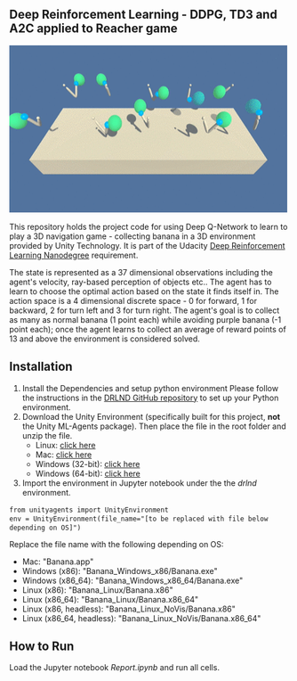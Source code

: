 ## Deep Reinforcement Learning - DDPG, TD3 and A2C applied to Reacher game
<img src='reacher.gif' width="500" height="300">

This repository holds the project code for using Deep Q-Network to learn to play a 3D navigation game - collecting banana in a 3D environment provided by Unity Technology. It is part of the Udacity [Deep Reinforcement Learning Nanodegree](https://www.udacity.com/course/deep-reinforcement-learning-nanodegree--nd893) requirement. 

The state is represented as a 37 dimensional observations including the agent's velocity, ray-based perception of objects etc.. The agent has to learn to choose the optimal action based on the state it finds itself in. The action space is a 4 dimensional discrete space - 0 for forward, 1 for backward, 2 for turn left and 3 for turn right. The agent's goal is to collect as many as normal banana (1 point each) while avoiding purple banana (-1 point each); once the agent learns to collect an average of reward points of 13 and above the environment is considered solved.


## Installation
1. Install the Dependencies and setup python environment
Please follow the instructions in the [DRLND GitHub repository](https://github.com/udacity/deep-reinforcement-learning) to set up your Python environment.
2. Download the Unity Environment (specifically built for this project, **not** the Unity ML-Agents package). Then place the file in the root folder and unzip the file.
    * Linux: [click here](https://s3-us-west-1.amazonaws.com/udacity-drlnd/P1/Banana/Banana_Linux.zip)
    * Mac: [click here](https://s3-us-west-1.amazonaws.com/udacity-drlnd/P1/Banana/Banana.app.zip)
    * Windows (32-bit): [click here](https://s3-us-west-1.amazonaws.com/udacity-drlnd/P1/Banana/Banana_Windows_x86.zip)
    * Windows (64-bit): [click here](https://s3-us-west-1.amazonaws.com/udacity-drlnd/P1/Banana/Banana_Windows_x86_64.zip)
3. Import the environment in Jupyter notebook under the the *drlnd* environment.
```
from unityagents import UnityEnvironment
env = UnityEnvironment(file_name="[to be replaced with file below depending on OS]")
```
Replace the file name with the following depending on OS:  
  * Mac: "Banana.app"
  * Windows (x86): "Banana_Windows_x86/Banana.exe"
  * Windows (x86_64): "Banana_Windows_x86_64/Banana.exe"
  * Linux (x86): "Banana_Linux/Banana.x86"
  * Linux (x86_64): "Banana_Linux/Banana.x86_64"
  * Linux (x86, headless): "Banana_Linux_NoVis/Banana.x86"
  * Linux (x86_64, headless): "Banana_Linux_NoVis/Banana.x86_64"
## How to Run
Load the Jupyter notebook *Report.ipynb* and run all cells.
